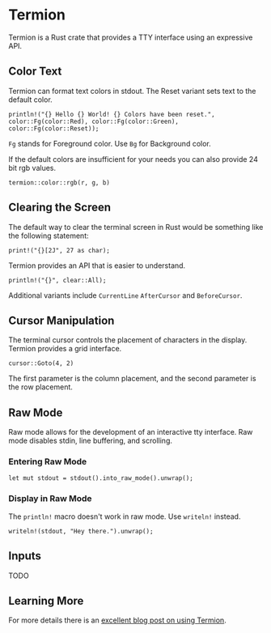 # Termion

Termion is a Rust crate that provides a TTY interface using an expressive API.

## Color Text

Termion can format text colors in stdout. The Reset variant sets text to the default color.

`println!("{} Hello {} World! {} Colors have been reset.", color::Fg(color::Red), color::Fg(color::Green), color::Fg(color::Reset));`

`Fg` stands for Foreground color. Use `Bg` for Background color.

If the default colors are insufficient for your needs you can also provide 24 bit rgb values.

`termion::color::rgb(r, g, b)`

## Clearing the Screen

The default way to clear the terminal screen in Rust would be something like the following statement:

`print!("{}[2J", 27 as char);`

Termion provides an API that is easier to understand.

`println!("{}", clear::All);`

Additional variants include `CurrentLine` `AfterCursor` and `BeforeCursor`.

## Cursor Manipulation

The terminal cursor controls the placement of characters in the display. Termion provides a grid interface.

`cursor::Goto(4, 2)`

The first parameter is the column placement, and the second parameter is the row placement.

## Raw Mode

Raw mode allows for the development of an interactive tty interface. Raw mode disables stdin, line buffering, and scrolling.

### Entering Raw Mode

`let mut stdout = stdout().into_raw_mode().unwrap();`

### Display in Raw Mode

The `println!` macro doesn't work in raw mode. Use `writeln!` instead.

`writeln!(stdout, "Hey there.").unwrap();`

## Inputs

TODO

## Learning More

For more details there is an [excellent blog post on using Termion](https://ticki.github.io/blog/making-terminal-applications-in-rust-with-termion/).
